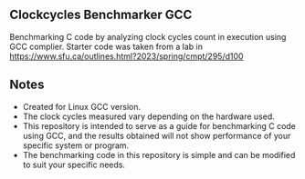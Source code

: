 ## Clockcycles Benchmarker GCC
Benchmarking C code by analyzing clock cycles count in execution using GCC complier. Starter code was taken from a lab in https://www.sfu.ca/outlines.html?2023/spring/cmpt/295/d100

## Notes
- Created for Linux GCC version.
- The clock cycles measured vary depending on the hardware used.
- This repository is intended to serve as a guide for benchmarking C code using GCC, and the results obtained will not show performance of your specific system or program.
- The benchmarking code in this repository is simple and can be modified to suit your specific needs.
